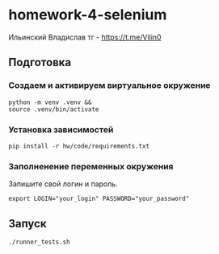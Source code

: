 # homework-4-selenium

Ильинский Владислав тг - https://t.me/Vilin0

## Подготовка 

### Cоздаем и активируем виртуальное окружение
```
python -m venv .venv &&
source .venv/bin/activate
```

### Установка зависимостей
```pip install -r hw/code/requirements.txt```

### Заполненение переменных окружения
Запишите свой логин и пароль.

```export LOGIN="your_login" PASSWORD="your_password"```

## Запуск
 ```./runner_tests.sh```
